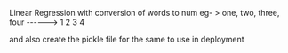 Linear Regression with conversion of words to num
eg- > one, two, three, four   ------> 1 2 3 4

and also create the pickle file for the same to use in deployment
